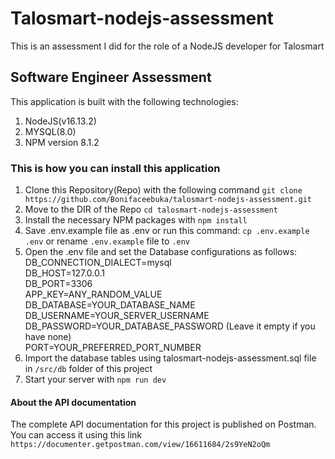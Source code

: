 # Talosmart-nodejs-assessment
This is an assessment I did for the role of a NodeJS developer for Talosmart

## Software Engineer Assessment
This application is built with the following technologies:
1. NodeJS(v16.13.2)
2. MYSQL(8.0)
4. NPM version 8.1.2

### This is how you can install this application
1. Clone this Repository(Repo) with the following command `git clone https://github.com/Bonifaceebuka/talosmart-nodejs-assessment.git`
2. Move to the DIR of the Repo `cd talosmart-nodejs-assessment`
3. Install the necessary NPM packages with `npm install`
4. Save .env.example file as .env or run this command: `cp .env.example .env` or rename `.env.example` file to `.env`
5.	Open the .env file and set the Database configurations as follows:<br>
	DB_CONNECTION_DIALECT=mysql<br>
	DB_HOST=127.0.0.1<br>
	DB_PORT=3306<br>
    APP_KEY=ANY_RANDOM_VALUE<br>
	DB_DATABASE=YOUR_DATABASE_NAME<br>
	DB_USERNAME=YOUR_SERVER_USERNAME<br>
	DB_PASSWORD=YOUR_DATABASE_PASSWORD (Leave it empty if you have none)<br>
    PORT=YOUR_PREFERRED_PORT_NUMBER<br>
6. Import the database tables using talosmart-nodejs-assessment.sql file in `/src/db` folder of this project
7. Start your server with `npm run dev`

#### About the API documentation
The complete API documentation for this project is published on Postman. You can access it using this link `https://documenter.getpostman.com/view/16611684/2s9YeN2oQm`